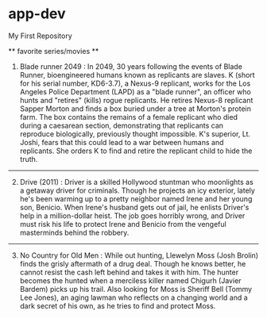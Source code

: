 # app-dev
My First Repository

** favorite series/movies **
1. Blade runner 2049
: In 2049, 30 years following the events of Blade Runner, bioengineered humans known as replicants are slaves. K (short for his serial number, KD6-3.7), a Nexus-9 replicant, works for the Los Angeles Police Department (LAPD) as a "blade runner", an officer who hunts and "retires" (kills) rogue replicants. He retires Nexus-8 replicant Sapper Morton and finds a box buried under a tree at Morton's protein farm. The box contains the remains of a female replicant who died during a caesarean section, demonstrating that replicants can reproduce biologically, previously thought impossible. K's superior, Lt. Joshi, fears that this could lead to a war between humans and replicants. She orders K to find and retire the replicant child to hide the truth.

---

2. Drive (2011)
: Driver is a skilled Hollywood stuntman who moonlights as a getaway driver for criminals. Though he projects an icy exterior, lately he's been warming up to a pretty    neighbor named Irene and her young son, Benicio. When Irene's husband gets out of jail, he enlists Driver's help in a million-dollar heist. The job goes horribly wrong, and Driver must risk his life to protect Irene and Benicio from the vengeful masterminds behind the robbery.

---

3. No Country for Old Men
: While out hunting, Llewelyn Moss (Josh Brolin) finds the grisly aftermath of a drug deal. Though he knows better, he cannot resist the cash left behind and takes it with him. The hunter becomes the hunted when a merciless killer named Chigurh (Javier Bardem) picks up his trail. Also looking for Moss is Sheriff Bell (Tommy Lee Jones), an aging lawman who reflects on a changing world and a dark secret of his own, as he tries to find and protect Moss.

